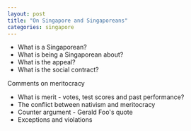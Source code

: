 ```yaml
---
layout: post
title: "On Singapore and Singaporeans"
categories: singapore
---
```


- What is a Singaporean? 
- What is being a Singaporean about? 
- What is the appeal?
- What is the social contract?

Comments on meritocracy
- What is merit - votes, test scores and past performance?
- The conflict between nativism and meritocracy
- Counter argument - Gerald Foo's quote
- Exceptions and violations

